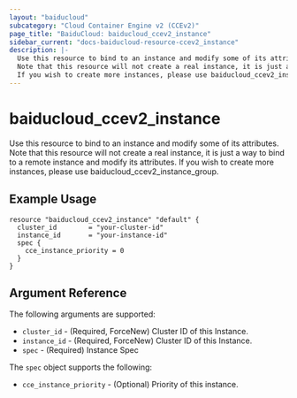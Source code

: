 ```yaml
---
layout: "baiducloud"
subcategory: "Cloud Container Engine v2 (CCEv2)"
page_title: "BaiduCloud: baiducloud_ccev2_instance"
sidebar_current: "docs-baiducloud-resource-ccev2_instance"
description: |-
  Use this resource to bind to an instance and modify some of its attributes.
  Note that this resource will not create a real instance, it is just a way to bind to a remote instance and modify its attributes.
  If you wish to create more instances, please use baiducloud_ccev2_instance_group.
---
```


# baiducloud_ccev2_instance

Use this resource to bind to an instance and modify some of its attributes.
Note that this resource will not create a real instance, it is just a way to bind to a remote instance and modify its attributes.
If you wish to create more instances, please use baiducloud_ccev2_instance_group.

## Example Usage

```hcl
resource "baiducloud_ccev2_instance" "default" {
  cluster_id        = "your-cluster-id"
  instance_id       = "your-instance-id"
  spec {
    cce_instance_priority = 0
  }
}
```

## Argument Reference

The following arguments are supported:

* `cluster_id` - (Required, ForceNew) Cluster ID of this Instance.
* `instance_id` - (Required, ForceNew) Cluster ID of this Instance.
* `spec` - (Required) Instance Spec

The `spec` object supports the following:

* `cce_instance_priority` - (Optional) Priority of this instance.


